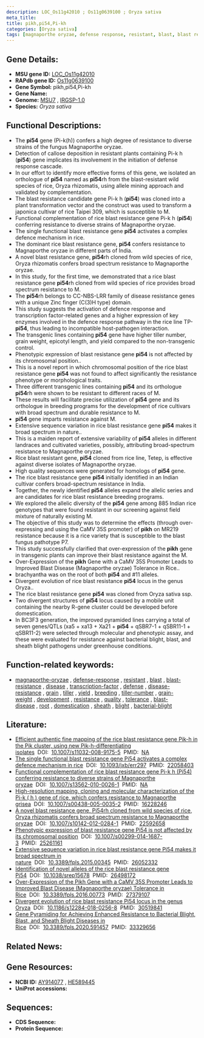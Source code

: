 ```yaml
---
description: LOC_Os11g42010 ; Os11g0639100 ; Oryza sativa
meta_title:
title: pikh,pi54,Pi-kh
categories: [Oryza sativa]
tags: [magnaporthe oryzae, defense response, resistant, blast, blast resistance, disease, transcription factor, defense, disease resistance, grain, tiller, yield, breeding, tiller number, grain weight, development, resistance, quality, tolerance, blast disease, root, domestication, sheath, blight, bacterial blight]
---
```


## Gene Details:
- **MSU gene ID:** [LOC_Os11g42010](http://rice.uga.edu/cgi-bin/ORF_infopage.cgi?orf=LOC_Os11g42010)  
- **RAPdb gene ID:** [Os11g0639100](https://rapdb.dna.affrc.go.jp/locus/?name=Os11g0639100)  
- **Gene Symbol:** pikh,pi54,Pi-kh
- **Gene Name:**
- **Genome:**  [MSU7](http://rice.uga.edu/)&nbsp;,&nbsp;[IRGSP-1.0](https://rapdb.dna.affrc.go.jp/download/irgsp1.html)
- **Species:** *Oryza sativa*

## Functional Descriptions:
   - The **pi54** gene (Pi-k(h)) confers a high degree of resistance to diverse strains of the fungus Magnaporthe oryzae.
   - Detection of callose deposition in resistant plants containing Pi-k h (**pi54**) gene implicates its involvement in the initiation of defense response cascade.
   - In our effort to identify more effective forms of this gene, we isolated an orthologue of **pi54** named as **pi54**rh from the blast-resistant wild species of rice, Oryza rhizomatis, using allele mining approach and validated by complementation.
   - The blast resistance candidate gene Pi-k h (**pi54**) was cloned into a plant transformation vector and the construct was used to transform a japonica cultivar of rice Taipei 309, which is susceptible to M.
   - Functional complementation of rice blast resistance gene Pi-k h (**pi54**) conferring resistance to diverse strains of Magnaporthe oryzae.
   - The single functional blast resistance gene **pi54** activates a complex defence mechanism in rice.
   - The dominant rice blast resistance gene, **pi54** confers resistance to Magnaporthe oryzae in different parts of India.
   - A novel blast resistance gene, **pi54**rh cloned from wild species of rice, Oryza rhizomatis confers broad spectrum resistance to Magnaporthe oryzae.
   - In this study, for the first time, we demonstrated that a rice blast resistance gene **pi54**rh cloned from wild species of rice provides broad spectrum resistance to M.
   - The **pi54**rh belongs to CC-NBS-LRR family of disease resistance genes with a unique Zinc finger (C(3)H type) domain.
   - This study suggests the activation of defence response and transcription factor-related genes and a higher expression of key enzymes involved in the defence response pathway in the rice line TP-**pi54**, thus leading to incompatible host-pathogen interaction.
   - The transgenic lines containing **pi54** gene have higher tiller number, grain weight, epicotyl length, and yield compared to the non-transgenic control.
   - Phenotypic expression of blast resistance gene **pi54** is not affected by its chromosomal position..
   - This is a novel report in which chromosomal position of the rice blast resistance gene **pi54** was not found to affect significantly the resistance phenotype or morphological traits.
   - Three different transgenic lines containing **pi54** and its orthologue **pi54**rh were shown to be resistant to different races of M.
   - These results will facilitate precise utilization of **pi54** gene and its orthologue in breeding programs for the development of rice cultivars with broad spectrum and durable resistance to M.
   - **pi54** gene imparts resistance against M.
   - Extensive sequence variation in rice blast resistance gene **pi54** makes it broad spectrum in nature..
   - This is a maiden report of extensive variability of **pi54** alleles in different landraces and cultivated varieties, possibly, attributing broad-spectrum resistance to Magnaporthe oryzae.
   - Rice blast resistant gene, **pi54** cloned from rice line, Tetep, is effective against diverse isolates of Magnaporthe oryzae.
   - High quality sequences were generated for homologs of **pi54** gene.
   - The rice blast resistance gene **pi54** initially identified in an Indian cultivar confers broad-spectrum resistance in India.
   - Together, the newly identified **pi54** alleles expand the allelic series and are candidates for rice blast resistance breeding programs.
   - We explored the allelic diversity of the **pi54** gene among 885 Indian rice genotypes that were found resistant in our screening against field mixture of naturally existing M.
   - The objective of this study was to determine the effects (through over-expressing and using the CaMV 35S promoter) of **pikh** on MR219 resistance because it is a rice variety that is susceptible to the blast fungus pathotype P7.
   - This study successfully clarified that over-expression of the **pikh** gene in transgenic plants can improve their blast resistance against the M.
   - Over-Expression of the **pikh** Gene with a CaMV 35S Promoter Leads to Improved Blast Disease (Magnaporthe oryzae) Tolerance in Rice..
   - brachyantha was on the root of both **pi54** and #11 alleles.
   - Divergent evolution of rice blast resistance **pi54** locus in the genus Oryza..
   - The rice blast resistance gene **pi54** was cloned from Oryza sativa ssp.
   - Two divergent structures of **pi54** locus caused by a mobile unit containing the nearby R-gene cluster could be developed before domestication.
   - In BC3F3 generation, the improved pyramided lines carrying a total of seven genes/QTLs (xa5 + xa13 + Xa21 + **pi54** + qSBR7-1 + qSBR11-1 + qSBR11-2) were selected through molecular and phenotypic assay, and these were evaluated for resistance against bacterial blight, blast, and sheath blight pathogens under greenhouse conditions.

## Function-related keywords:
   - [magnaporthe-oryzae](/tags/magnaporthe-oryzae/)&nbsp;,&nbsp;[defense-response](/tags/defense-response/)&nbsp;,&nbsp;[resistant](/tags/resistant/)&nbsp;,&nbsp;[blast](/tags/blast/)&nbsp;,&nbsp;[blast-resistance](/tags/blast-resistance/)&nbsp;,&nbsp;[disease](/tags/disease/)&nbsp;,&nbsp;[transcription-factor](/tags/transcription-factor/)&nbsp;,&nbsp;[defense](/tags/defense/)&nbsp;,&nbsp;[disease-resistance](/tags/disease-resistance/)&nbsp;,&nbsp;[grain](/tags/grain/)&nbsp;,&nbsp;[tiller](/tags/tiller/)&nbsp;,&nbsp;[yield](/tags/yield/)&nbsp;,&nbsp;[breeding](/tags/breeding/)&nbsp;,&nbsp;[tiller-number](/tags/tiller-number/)&nbsp;,&nbsp;[grain-weight](/tags/grain-weight/)&nbsp;,&nbsp;[development](/tags/development/)&nbsp;,&nbsp;[resistance](/tags/resistance/)&nbsp;,&nbsp;[quality](/tags/quality/)&nbsp;,&nbsp;[tolerance](/tags/tolerance/)&nbsp;,&nbsp;[blast-disease](/tags/blast-disease/)&nbsp;,&nbsp;[root](/tags/root/)&nbsp;,&nbsp;[domestication](/tags/domestication/)&nbsp;,&nbsp;[sheath](/tags/sheath/)&nbsp;,&nbsp;[blight](/tags/blight/)&nbsp;,&nbsp;[bacterial-blight](/tags/bacterial-blight/)

## Literature:
   - [Efficient authentic fine mapping of the rice blast resistance gene Pik-h in the Pik cluster, using new Pik-h-differentiating isolates](https://www.doi.org/10.1007/s11032-008-9175-5)&nbsp;&nbsp;DOI:&nbsp;&nbsp;[10.1007/s11032-008-9175-5](https://www.doi.org/10.1007/s11032-008-9175-5)&nbsp;&nbsp;PMID:&nbsp;&nbsp;[NA](https://pubmed.ncbi.nlm.nih.gov/NA/)
   - [The single functional blast resistance gene Pi54 activates a complex defence mechanism in rice](https://www.doi.org/10.1093/jxb/err297)&nbsp;&nbsp;DOI:&nbsp;&nbsp;[10.1093/jxb/err297](https://www.doi.org/10.1093/jxb/err297)&nbsp;&nbsp;PMID:&nbsp;&nbsp;[22058403](https://pubmed.ncbi.nlm.nih.gov/22058403/)
   - [Functional complementation of rice blast resistance gene Pi-k h (Pi54) conferring resistance to diverse strains of Magnaporthe oryzae](https://www.doi.org/10.1007/s13562-010-0026-1)&nbsp;&nbsp;DOI:&nbsp;&nbsp;[10.1007/s13562-010-0026-1](https://www.doi.org/10.1007/s13562-010-0026-1)&nbsp;&nbsp;PMID:&nbsp;&nbsp;[NA](https://pubmed.ncbi.nlm.nih.gov/NA/)
   - [High-resolution mapping, cloning and molecular characterization of the Pi-k ( h ) gene of rice, which confers resistance to Magnaporthe grisea](https://www.doi.org/10.1007/s00438-005-0035-2)&nbsp;&nbsp;DOI:&nbsp;&nbsp;[10.1007/s00438-005-0035-2](https://www.doi.org/10.1007/s00438-005-0035-2)&nbsp;&nbsp;PMID:&nbsp;&nbsp;[16228246](https://pubmed.ncbi.nlm.nih.gov/16228246/)
   - [A novel blast resistance gene, Pi54rh cloned from wild species of rice, Oryza rhizomatis confers broad spectrum resistance to Magnaporthe oryzae](https://www.doi.org/10.1007/s10142-012-0284-1)&nbsp;&nbsp;DOI:&nbsp;&nbsp;[10.1007/s10142-012-0284-1](https://www.doi.org/10.1007/s10142-012-0284-1)&nbsp;&nbsp;PMID:&nbsp;&nbsp;[22592658](https://pubmed.ncbi.nlm.nih.gov/22592658/)
   - [Phenotypic expression of blast resistance gene Pi54 is not affected by its chromosomal position](https://www.doi.org/10.1007/s00299-014-1687-3)&nbsp;&nbsp;DOI:&nbsp;&nbsp;[10.1007/s00299-014-1687-3](https://www.doi.org/10.1007/s00299-014-1687-3)&nbsp;&nbsp;PMID:&nbsp;&nbsp;[25261161](https://pubmed.ncbi.nlm.nih.gov/25261161/)
   - [Extensive sequence variation in rice blast resistance gene Pi54 makes it broad spectrum in nature](https://www.doi.org/10.3389/fpls.2015.00345)&nbsp;&nbsp;DOI:&nbsp;&nbsp;[10.3389/fpls.2015.00345](https://www.doi.org/10.3389/fpls.2015.00345)&nbsp;&nbsp;PMID:&nbsp;&nbsp;[26052332](https://pubmed.ncbi.nlm.nih.gov/26052332/)
   - [Identification of novel alleles of the rice blast resistance gene Pi54](https://www.doi.org/10.1038/srep15678)&nbsp;&nbsp;DOI:&nbsp;&nbsp;[10.1038/srep15678](https://www.doi.org/10.1038/srep15678)&nbsp;&nbsp;PMID:&nbsp;&nbsp;[26498172](https://pubmed.ncbi.nlm.nih.gov/26498172/)
   - [Over-Expression of the Pikh Gene with a CaMV 35S Promoter Leads to Improved Blast Disease (Magnaporthe oryzae) Tolerance in Rice](https://www.doi.org/10.3389/fpls.2016.00773)&nbsp;&nbsp;DOI:&nbsp;&nbsp;[10.3389/fpls.2016.00773](https://www.doi.org/10.3389/fpls.2016.00773)&nbsp;&nbsp;PMID:&nbsp;&nbsp;[27379107](https://pubmed.ncbi.nlm.nih.gov/27379107/)
   - [Divergent evolution of rice blast resistance Pi54 locus in the genus Oryza](https://www.doi.org/10.1186/s12284-018-0256-8)&nbsp;&nbsp;DOI:&nbsp;&nbsp;[10.1186/s12284-018-0256-8](https://www.doi.org/10.1186/s12284-018-0256-8)&nbsp;&nbsp;PMID:&nbsp;&nbsp;[30519841](https://pubmed.ncbi.nlm.nih.gov/30519841/)
   - [Gene Pyramiding for Achieving Enhanced Resistance to Bacterial Blight, Blast, and Sheath Blight Diseases in Rice](https://www.doi.org/10.3389/fpls.2020.591457)&nbsp;&nbsp;DOI:&nbsp;&nbsp;[10.3389/fpls.2020.591457](https://www.doi.org/10.3389/fpls.2020.591457)&nbsp;&nbsp;PMID:&nbsp;&nbsp;[33329656](https://pubmed.ncbi.nlm.nih.gov/33329656/)

## Related News:

## Gene Resources:
- **NCBI ID:**  [AY914077](http://www.ncbi.nlm.nih.gov/nuccore/AY914077)&nbsp;,&nbsp;[HE589445](http://www.ncbi.nlm.nih.gov/nuccore/HE589445)
- **UniProt accessions:** [](https://www.uniprot.org/uniprotkb//entry)

## Sequences:
- **CDS Sequence:**
- **Protein Sequence:**
